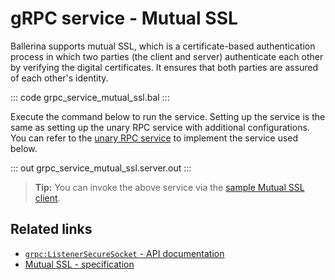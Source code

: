 # gRPC service - Mutual SSL

Ballerina supports mutual SSL, which is a certificate-based authentication process in which two parties (the client and server) authenticate each other by verifying the digital certificates. It ensures that both parties are assured of each other's identity.

   ::: code grpc_service_mutual_ssl.bal :::

Execute the command below to run the service.
Setting up the service is the same as setting up the unary RPC service with additional configurations. You can refer to the [unary RPC service](/learn/by-example/grpc-service-unary/) to implement the service used below.

   ::: out grpc_service_mutual_ssl.server.out :::

>**Tip:** You can invoke the above service via the [sample Mutual SSL client](/learn/by-example/grpc-client-mutual-ssl/).

## Related links
- [`grpc:ListenerSecureSocket` - API documentation](https://lib.ballerina.io/ballerina/grpc/latest/records/ListenerSecureSocket)
- [Mutual SSL - specification](/spec/grpc/#52-ssltls-and-mutual-ssl)
